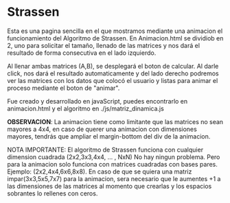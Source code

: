 # Strassen
Esta es una pagina sencilla en el que mostramos mediante una animacion el funcionamiento del Algoritmo de Strassen.
En Animacion.html se dividiob en 2, uno para solicitar el tamaño, llenado de las matrices y nos dará el resultado de
forma consecutiva en el lado izquierdo.

Al llenar ambas matrices (A,B), se desplegará el boton de calcular. Al darle click, nos dará el resultado automaticamente
y del lado derecho podremos ver las matrices con los datos que colocó el usuario y listas para animar el proceso mediante
el boton de "animar".

Fue creado y desarrollado en javaScript, puedes encontrarlo en animacion.html y el algoritmo en ./js/matriz_dinamica.js

**OBSERVACION**: La animacion tiene como limitante que las matrices no sean mayores a 4x4, en caso de querer una animacion con
dimensiones mayores, tendrás que ampliar el margin-bottom del div de la animacion.

NOTA IMPORTANTE: El algoritmo de Strassen funciona con cualquier dimension cuadrada (2x2,3x3,4x4, ... , NxN) No hay ningun problema. 
Pero para la animacion solo funciona con matrices cuadradas con bases pares.
Ejemplo: (2x2,4x4,6x6,8x8).
En caso de que se quiera una matriz impar(3x3,5x5,7x7) para la animacion, sera necesario que le aumentes +1 a las dimensiones de las 
matrices al momento que crearlas y los espacios sobrantes lo rellenes con ceros. 

